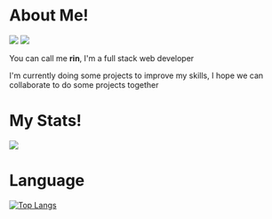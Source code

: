 # **About Me!**
![](https://i.pinimg.com/originals/df/ea/ef/dfeaef14270d7418b9c7960d279753f9.gif)
![](https://komarev.com/ghpvc/?username=your-github-R1N-NY44&color=14e0e0&style=flat-square)
<!-- [![Anurag's GitHub stats](https://github-readme-stats.vercel.app/api?username=R1N-NY44)](https://github.com/R1N-NY44/github-readme-stats) -->
You can call me **rin**,
I'm a full stack web developer

I'm currently doing some projects to improve my skills, I hope we can collaborate to do some projects together

# **My Stats!**
<!-- ![](https://github-readme-stats.vercel.app/api?username=R1N-NY44&show_icons=true&theme=gruvbox) -->
![](https://github-readme-stats.vercel.app/api?username=R1N-NY44&show_icons=true)

# **Language**
[![Top Langs](https://github-readme-stats.vercel.app/api/top-langs/?username=R1N-NY44&layout=compact)](https://github.com/R1N-NY44/github-readme-stats)


<!-- Repo Pins -->
<!-- [![Readme Card](https://github-readme-stats.vercel.app/api/pin/?username=anuraghazra&repo=github-readme-stats)](https://github.com/anuraghazra/github-readme-stats) -->

